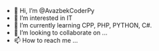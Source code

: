 - 👋 Hi, I’m @AvazbekCoderPy
- 👀 I’m interested in IT
- 🌱 I’m currently learning CPP, PHP, PYTHON, C#.
- 💞️ I’m looking to collaborate on ...
- 📫 How to reach me ...

<!---
AvazbekCoderPy/AvazbekCoderPy is a ✨ special ✨ repository because its `README.md` (this file) appears on your GitHub profile.
You can click the Preview link to take a look at your changes.
--->
